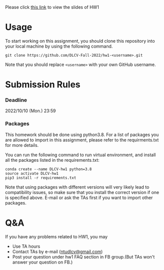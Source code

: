 
Please click [this link](https://docs.google.com/presentation/d/1lXkZrUrV209kMSGn6Lg37rno0Kp_zbdyxOl0K8F9U_E/edit?usp=sharing) to view the slides of HW1

# Usage
To start working on this assignment, you should clone this repository into your local machine by using the following command.

    git clone https://github.com/DLCV-Fall-2022/hw1-<username>.git
Note that you should replace `<username>` with your own GitHub username.

# Submission Rules
### Deadline
2022/10/10 (Mon.) 23:59


### Packages
This homework should be done using python3.8. For a list of packages you are allowed to import in this assignment, please refer to the requirments.txt for more details.

You can run the following command to run virtual environment, and install all the packages listed in the requirements.txt:

    conda create --name DLCV-hw1 python=3.8
    source activate DLCV-hw1
    pip3 install -r requirements.txt

Note that using packages with different versions will very likely lead to compatibility issues, so make sure that you install the correct version if one is specified above. E-mail or ask the TAs first if you want to import other packages.

# Q&A
If you have any problems related to HW1, you may
- Use TA hours
- Contact TAs by e-mail ([ntudlcv@gmail.com](mailto:ntudlcv@gmail.com))
- Post your question under hw1 FAQ section in FB group.(But TAs won't answer your question on FB.)
